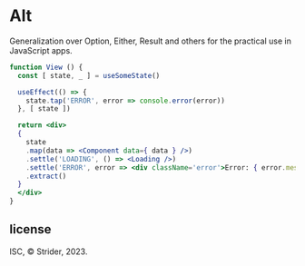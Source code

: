 # Alt

Generalization over Option, Either, Result and others for the practical use in JavaScript apps.

```jsx
function View () {
  const [ state, _ ] = useSomeState()

  useEffect(() => {
    state.tap('ERROR', error => console.error(error))
  }, [ state ])

  return <div>
  {
    state
    .map(data => <Component data={ data } />)
    .settle('LOADING', () => <Loading />)
    .settle('ERROR', error => <div className='error'>Error: { error.message }</div>)
    .extract()
  }
  </div>
}
```

## license

ISC, © Strider, 2023.
